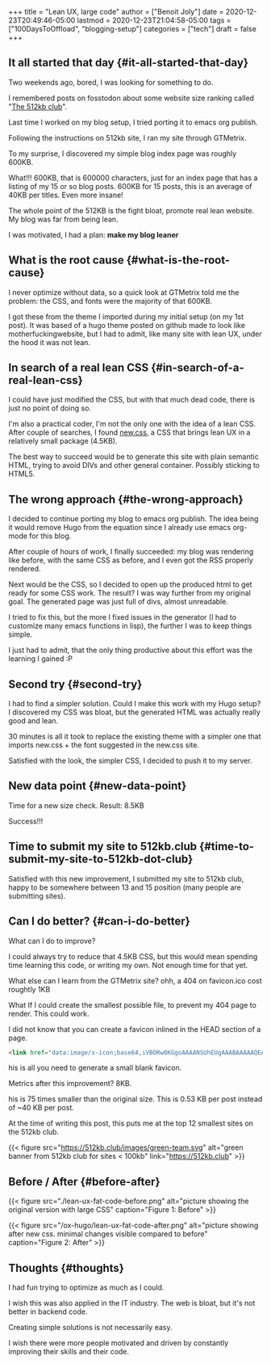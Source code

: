 +++
title = "Lean UX, large code"
author = ["Benoit Joly"]
date = 2020-12-23T20:49:46-05:00
lastmod = 2020-12-23T21:04:58-05:00
tags = ["100DaysToOffload", "blogging-setup"]
categories = ["tech"]
draft = false
+++

## It all started that day {#it-all-started-that-day}

Two weekends ago, bored, I was looking for something to do.

I remembered posts on fosstodon about some website size ranking called "[The 512kb club](https://512kb.club)".

Last time I worked on my blog setup, I tried porting it to emacs org publish.

Following the instructions on 512kb site, I ran my site through GTMetrix.

To my surprise, I discovered my simple blog index page was roughly 600KB.

What!!! 600KB, that is 600000 characters, just for an index page that has a listing of my 15 or so blog posts. 600KB for 15 posts, this is an average of 40KB per titles. Even more insane!

The whole point of the 512KB is the fight bloat, promote real lean website. My blog was far from being lean.

I was motivated, I had a plan: ****make my blog leaner****


## What is the root cause {#what-is-the-root-cause}

I never optimize without data, so a quick look at GTMetrix told me the problem: the CSS, and fonts were the majority of that 600KB.

I got these from the theme I imported during my initial setup (on my 1st post). It was based of a hugo theme posted on github made to look like motherfuckingwebsite, but I had to admit, like many site with lean UX, under the hood it was not lean.


## In search of a real lean CSS {#in-search-of-a-real-lean-css}

I could have just modified the CSS, but with that much dead code, there is just no point of doing so.

I'm also a practical coder, I'm not the only one with the idea of a lean CSS. After couple of searches, I found [new.css](https://newcss.net), a CSS that brings lean UX in a relatively small package (4.5KB).

The best way to succeed would be to generate this site with plain semantic HTML, trying to avoid DIVs and other general container. Possibly sticking to HTML5.


## The wrong approach {#the-wrong-approach}

I decided to continue porting my blog to emacs org publish. The idea being it would remove Hugo from the equation since I already use emacs org-mode for this blog.

After couple of hours of work, I finally succeeded: my blog was rendering like before, with the same CSS as before, and I even got the RSS properly rendered.

Next would be the CSS, so I decided to open up the produced html to get ready for some CSS work. The result? I was way further from my original goal. The generated page was just full of divs, almost unreadable.

I tried to fix this, but the more I fixed issues in the generator (I had to customize many emacs functions in lisp), the further I was to keep things simple.

I just had to admit, that the only thing productive about this effort was the learning I gained :P


## Second try {#second-try}

I had to find a simpler solution. Could I make this work with my Hugo setup? I discovered my CSS was bloat, but the generated HTML was actually really good and lean.

30 minutes is all it took to replace the existing theme with a simpler one that imports new.css + the font suggested in the new.css site.

Satisfied with the look, the simpler CSS, I decided to push it to my server.


## New data point {#new-data-point}

Time for a new size check. Result: 8.5KB

Success!!!


## Time to submit my site to 512kb.club {#time-to-submit-my-site-to-512kb-dot-club}

Satisfied with this new improvement, I submitted my site to 512kb club, happy to be somewhere between 13 and 15 position (many people are submitting sites).


## Can I do better? {#can-i-do-better}

What can I do to improve?

I could always try to reduce that 4.5KB CSS, but this would mean spending time learning this code, or writing my own. Not enough time for that yet.

What else can I learn from the GTMetrix site? ohh, a 404 on favicon.ico cost roughtly 1KB

What If I could create the smallest possible file, to prevent my 404 page to render. This could work.

I did not know that you can create a favicon inlined in the HEAD section of a page.

```html
<link href="data:image/x-icon;base64,iVBORw0KGgoAAAANSUhEUgAAABAAAAAQEAYAAABPYyMiAAAABmJLR0T///////8JWPfcAAAACXBIWXMAAABIAAAASABGyWs+AAAAF0lEQVRIx2NgGAWjYBSMglEwCkbBSAcACBAAAeaR9cIAAAAASUVORK5CYII=" rel="icon" type="image/x-icon" />
```

his is all you need to generate a small blank favicon.

Metrics after this improvement? 8KB.

his is 75 times smaller than the original size. This is 0.53 KB per post instead of ~40 KB per post.

At the time of writing this post, this puts me at the top 12 smallest sites on the 512kb club.

<a id="orgffd519c"></a>

{{< figure src="https://512kb.club/images/green-team.svg" alt="green banner from 512kb club for sites < 100kb" link="https://512kb.club" >}}


## Before / After {#before-after}

{{< figure src="./lean-ux-fat-code-before.png" alt="picture showing the original version with large CSS" caption="Figure 1: Before" >}}

{{< figure src="/ox-hugo/lean-ux-fat-code-after.png" alt="picture showing after new css. minimal changes visible compared to before" caption="Figure 2: After" >}}


## Thoughts {#thoughts}

I had fun trying to optimize as much as I could.

I wish this was also applied in the IT industry. The web is bloat, but it's not better in backend code.

Creating simple solutions is not necessarily easy.

I wish there were more people motivated and driven by constantly improving their skills and their code.

<!--more-->
